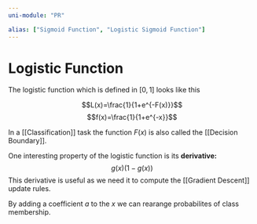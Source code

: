 ```yaml
---
uni-module: "PR"

alias: ["Sigmoid Function", "Logistic Sigmoid Function"]
---
```


# Logistic Function

The logistic function which is defined in $[0,1]$ looks like this

$$L(x)=\frac{1}{1+e^{-F(x)}}$$
$$f(x)=\frac{1}{1+e^{-x}}$$

In a [[Classification]] task the function $F(x)$ is also called the [[Decision Boundary]].

One interesting property of the logistic function is its **derivative:**
$$g(x)(1-g(x))$$
This derivative is useful as we need it to compute the [[Gradient Descent]] update rules. 

By adding a coefficient $a$ to the $x$ we can rearange probabilites of class membership.
